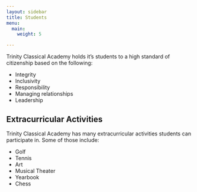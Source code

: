 ```yaml
---
layout: sidebar
title: Students
menu:
  main:
    weight: 5

---
```

Trinity Classical Academy holds it’s students to a high standard of citizenship based on the following:

* Integrity
* Inclusivity
* Responsibility
* Managing relationships
* Leadership

## Extracurricular Activities

Trinity Classical Academy has many extracurricular activities students can participate in. Some of those include:

* Golf
* Tennis
* Art
* Musical Theater
* Yearbook
* Chess